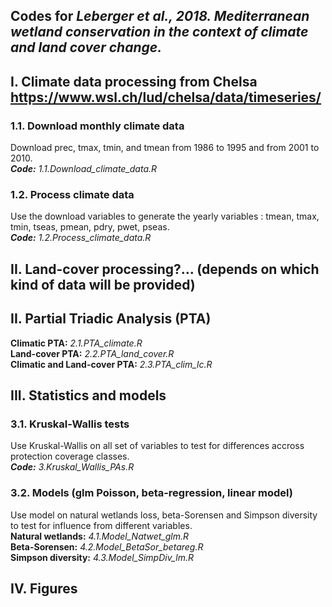 ## Codes for *Leberger et al., 2018. Mediterranean wetland conservation in the context of climate and land cover change.*

## I. Climate data processing from Chelsa https://www.wsl.ch/lud/chelsa/data/timeseries/

### 1.1. Download monthly climate data
Download prec, tmax, tmin, and tmean from 1986 to 1995 and from 2001 to 2010.\
***Code:** 1.1.Download_climate_data.R*

### 1.2. Process climate data
Use the download variables to generate the yearly variables : tmean, tmax, tmin, tseas, pmean, pdry, pwet, pseas.\
***Code:** 1.2.Process_climate_data.R*

## II. Land-cover processing?... (depends on which kind of data will be provided)

## II. Partial Triadic Analysis (PTA)
**Climatic PTA:** *2.1.PTA_climate.R*\
**Land-cover PTA:** *2.2.PTA_land_cover.R*\
**Climatic and Land-cover PTA:** *2.3.PTA_clim_lc.R*

## III. Statistics and models

### 3.1. Kruskal-Wallis tests
Use Kruskal-Wallis on all set of variables to test for differences accross protection coverage classes.\
***Code:** 3.Kruskal_Wallis_PAs.R*

### 3.2. Models (glm Poisson, beta-regression, linear model)
Use model on natural wetlands loss, beta-Sorensen and Simpson diversity to test for influence from different variables.\
**Natural wetlands:** *4.1.Model_Natwet_glm.R*\
**Beta-Sorensen:** *4.2.Model_BetaSor_betareg.R*\
**Simpson diversity:** *4.3.Model_SimpDiv_lm.R*

## IV. Figures
